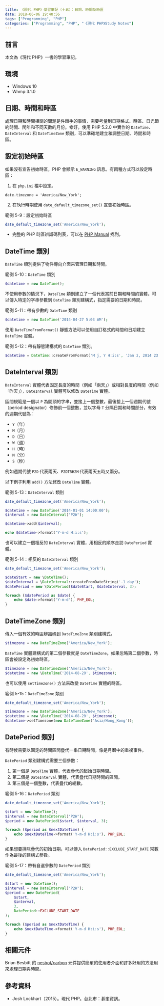 ```yaml
---
title: 《現代 PHP》學習筆記（十五）：日期、時間及時區
date: 2018-06-06 19:40:56
tags: ["Programming", "PHP"]
categories: ["Programming", "PHP", "《現代 PHP》Study Notes"]
---
```


## 前言

本文為《現代 PHP》一書的學習筆記。

## 環境

- Windows 10
- Wnmp 3.1.0

## 日期、時間和時區

處理日期和時間相關的問題是件棘手的事情，需要考量到日期格式、時區、日光節約時間、閏年和不同天數的月份。幸好，使用 PHP 5.2.0 中實作的 `DateTime`、`DateInterval` 和 `DateTimeZone` 類別，可以準確地建立和調整日期、時間和時區。

## 設定初始時區

如果沒有宣告初始時區，PHP 會顯示 `E_WARNING` 訊息。有兩種方式可以設定時區：

1. 在 `php.ini` 檔中設定。

```env
date.timezone = 'America/New_York';
```

2. 在執行時期使用 `date_default_timezone_set()` 宣告初始時區。

範例 5-9：設定初始時區

```php
date_default_timezone_set('America/New_York');
```

- 完整的 PHP 時區辨識碼列表，可以在 [PHP Manual](http://php.net/manual/en/timezones.php) 找到。

## DateTime 類別

`DateTime` 類別提供了物件導向介面來管理日期和時間。

範例 5-10：`DateTime` 類別

```php
$datetime = new DateTime();
```

不使用參數的情況下，`DateTime` 類別建立了一個代表當前日期和時間的實體，可以傳入特定的字串參數到 `DateTime` 類別建構式，指定需要的日期和時間。

範例 5-11：帶有參數的 `DateTime` 類別

```php
$datetime = new DateTime('2014-04-27 5:03 AM');
```

使用 `DateTimeFromFormat()` 靜態方法可以使用自訂格式的時間和日期建立 `DateTime` 實體。

範例 5-12：帶有靜態建構式的 `DateTime` 類別。

```php
$datetime = DateTime::createFromFormat('M j, Y H:i:s', 'Jan 2, 2014 23:04:12');
```

## DateInterval 類別

`DateInterval` 實體代表固定長度的時間（例如「兩天」）或相對長度的時間（例如「昨天」），`DateInterval` 實體可以修改 `DateTime` 實體。

區間規範是一個以 `P` 為開頭的字串，並接上一個整數，最後接上一個週期代號（period designator）修飾前一個整數，並以字母 `T` 分隔日期和時間部分，有效的週期代號為：

- `Y`（年）
- `M`（月）
- `D`（日）
- `W`（週）
- `H`（時）
- `M`（分）
- `S`（秒）

例如週期代號 `P2D` 代表兩天、`P2DT5H2M` 代表兩天五時又兩分。

以下例子利用 `add()` 方法修改 `DateTime` 實體。

範例 5-13：`DateInterval` 類別

```php
date_default_timezone_set('America/New_York');

$datetime = new DateTime('2014-01-01 14:00:00');
$interval = new DateInterval('P2W');

$datetime->add($interval);

echo $datetime->format('Y-m-d H:i:s');
```

也可以建立一個相反的 `DateInterval` 實體，用相反的順序走訪 `DatePeriod` 實體。

範例 5-14：相反的 `DateInterval` 類別

```php
date_default_timezone_set('America/New_York');

$dateStart = new \DateTime();
$dateInterval = \DateInterval::createFromDateString('-1 day');
$datePeriod = new \DatePeriod($dateStart, $dateInterval, 3);

foreach ($datePeriod as $date) {
    echo $date->format('Y-m-d'), PHP_EOL;
}
```

## DateTimeZone 類別

傳入一個有效的時區辨識碼到 `DateTimeZone` 類別建構式。

```php
$timezone = new DateTimeZone('America/New_York');
```

`DateTime` 實體建構式的第二個參數就是 `DateTimeZone`，如果忽略第二個參數，時區會被設定為初始時區。

```php
$timezone = new DateTimeZone('America/New_York');
$datetime = new \DateTime('2014-08-20', $timezone);
```

也可以使用 `setTimezone()` 方法來改變 `DateTime` 實體的時區。

範例 5-15：`DateTimeZone` 類別

```php
date_default_timezone_set('America/New_York');

$timezone = new DateTimeZone('America/New_York');
$datetime = new \DateTime('2014-08-20', $timezone);
$datetime->setTimezone(new DateTimeZone('Asia/Hong_Kong'));
```

## DatePeriod 類別

有時候需要以固定的時間區間疊代一串日期時間，像是月曆中的重複事件。

`DatePeriod` 類別建構式需要三個參數：

1. 第一個是 `DateTime` 實體，代表疊代的起始日期時間。
2. 第二個是 `DateInterval` 實體，代表疊代日期時間的區間。
3. 第三個是一個整數，代表疊代的總數。

範例 5-16：`DatePeriod` 類別

```php
date_default_timezone_set('America/New_York');

$start = new DateTime();
$interval = new DateInterval('P2W');
$period = new DatePeriod($start, $interval, 3);

foreach ($period as $nextDateTime) {
    echo $nextDateTime->format('Y-m-d H:i:s'), PHP_EOL;
}
```

如果想要排除疊代的初始日期，可以傳入 `DatePeriod::EXCLUDE_START_DATE` 常數作為最後的建構式參數。

範例 5-17：帶有自選參數的 `DatePeriod` 類別

```php
date_default_timezone_set('America/New_York');

$start = new DateTime();
$interval = new DateInterval('P2W');
$period = new DatePeriod(
    $start,
    $interval,
    3,
    DatePeriod::EXCLUDE_START_DATE
);

foreach ($period as $nextDateTime) {
    echo $nextDateTime->format('Y-m-d H:i:s'), PHP_EOL;
}
```

## 相關元件

Brian Besbitt 的 [nesbot/carbon](https://carbon.nesbot.com/) 元件提供簡單的使用者介面和許多好用的方法用來處理日期與時間。

## 參考資料

- Josh Lockhart（2015）。現代 PHP。台北市：碁峯資訊。
